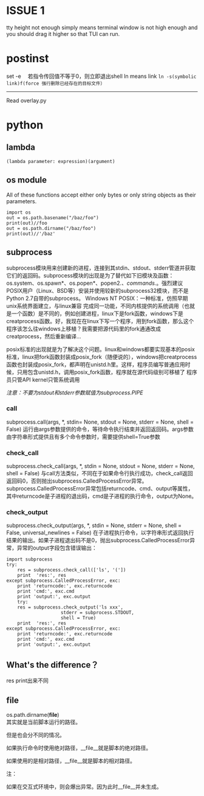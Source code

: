 # ISSUE 1  
tty height not enough simply means terminal window is not high enough and you should drag it higher so that TUI can run.
# postinst
set -e 　若指令传回值不等于0，则立即退出shell
ln means link
`ln -s(symbolic link)f(force 强行删除已经存在的目标文件）`
*** 
Read overlay.py  
# python  
## lambda  
`(lambda parameter: expression)(argument)`
## os module  
All of these functions accept either only bytes or only string objects as their parameters. 
```
import os 
out = os.path.basename("/baz/foo")
print(out)//foo
out = os.path.dirname("/baz/foo")
print(out)//'/baz'
```
## subprocess
subprocess模块用来创建新的进程，连接到其stdin、stdout、stderr管道并获取它们的返回码。subprocess模块的出现是为了替代如下旧模块及函数：os.system、os.spawn*、os.popen*、popen2.*、commands.*。强烈建议POSIX用户（Linux、BSD等）安装并使用较新的subprocess32模块，而不是Python 2.7自带的subprocess。
Windows NT
POSIX：一种标准，仿照早期unix系统界面建立，与linux兼容
  完成同一功能，不同内核提供的系统调用（也就是一个函数）是不同的，例如创建进程，linux下是fork函数，windows下是creatprocess函数。好，我现在在linux下写一个程序，用到fork函数，那么这个程序该怎么往windows上移植？我需要把源代码里的fork通通改成creatprocess，然后重新编译...

  posix标准的出现就是为了解决这个问题。linux和windows都要实现基本的posix标准，linux把fork函数封装成posix_fork（随便说的），windows把creatprocess函数也封装成posix_fork，都声明在unistd.h里。这样，程序员编写普通应用时候，只用包含unistd.h，调用posix_fork函数，程序就在源代码级别可移植了
程序员只管API kernel只管系统调用


*注意：不要为stdout和stderr参数赋值为subprocess.PIPE*   

### call  
subprocess.call(args, *, stdin= None, stdout = None, stderr = None, shell = False)
运行由args参数提供的命令，等待命令执行结束并返回返回码。args参数由字符串形式提供且有多个命令参数时，需要提供shell=True参数
### check_call
subprocess.check_call(args, *, stdin = None, stdout = None, stderr = None, shell = False)
与call方法类似，不同在于如果命令行执行成功，check_call返回返回码0，否则抛出subprocess.CalledProcessError异常。
subprocess.CalledProcessError异常包括returncode、cmd、output等属性，其中returncode是子进程的退出码，cmd是子进程的执行命令，output为None。
### check_output

subprocess.check_output(args, *, stdin = None, stderr = None, shell = False, universal_newlines = False)
在子进程执行命令，以字符串形式返回执行结果的输出。如果子进程退出码不是0，抛出subprocess.CalledProcessError异常，异常的output字段包含错误输出：
```
import subprocess
try:
    res = subprocess.check_call(['ls', '('])
    print  'res:', res
except subprocess.CalledProcessError, exc:
    print 'returncode:', exc.returncode
    print 'cmd:', exc.cmd
    print 'output:', exc.output
    try:
    res = subprocess.check_output('ls xxx',
                    stderr = subprocess.STDOUT,
                    shell = True)
    print  'res:', res
except subprocess.CalledProcessError, exc:
    print 'returncode:', exc.returncode
    print 'cmd:', exc.cmd
    print 'output:', exc.output

```
## What's the difference？
res print出来不同
## __file__  

os.path.dirname(__file__)  
其实就是当前脚本运行的路径。

但是也会分不同的情况。

如果执行命令时使用绝对路径，__file__就是脚本的绝对路径。

如果使用的是相对路径，__file__就是脚本的相对路径。

注：

如果在交互式环境中，则会爆出异常。因为此时__file__并未生成。








